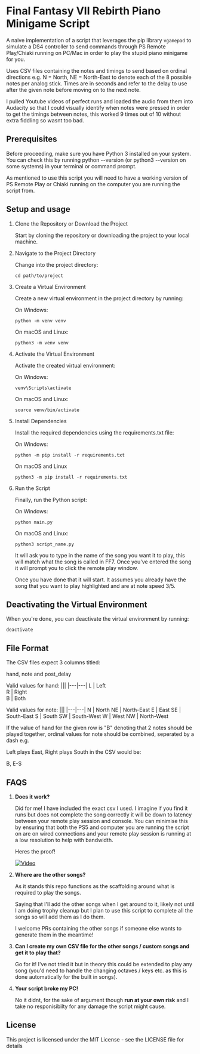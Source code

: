 # Final Fantasy VII Rebirth Piano Minigame Script

A naive implementation of a script that leverages the pip library `vgamepad` to simulate a DS4 controller to send commands through PS Remote Play/Chiaki running on PC/Mac in order to play the stupid piano minigame for you.

Uses CSV files containing the notes and timings to send based on ordinal directions e.g. N = North, NE = North-East to denote each of the 8 possible notes per analog stick. Times are in seconds and refer to the delay to use after the given note before moving on to the next note.

I pulled Youtube videos of perfect runs and loaded the audio from them into Audacity so that I could visually identify when notes were pressed in order to get the timings between notes, this worked 9 times out of 10 without extra fiddling so wasnt too bad.

## Prerequisites
Before proceeding, make sure you have Python 3 installed on your system. You can check this by running python --version (or python3 --version on some systems) in your terminal or command prompt.

As mentioned to use this script you will need to have a working version of PS Remote Play or Chiaki running on the computer you are running the script from.

## Setup and usage

1. Clone the Repository or Download the Project

    Start by cloning the repository or downloading the project to your local machine.

2. Navigate to the Project Directory

    Change into the project directory: 

    ```
    cd path/to/project
    ```

3. Create a Virtual Environment

    Create a new virtual environment in the project directory by running:

    On Windows:

    ```
    python -m venv venv
    ```

    On macOS and Linux: 

    ```
    python3 -m venv venv
    ```

4. Activate the Virtual Environment

    Activate the created virtual environment:

    On Windows:

    ```
    venv\Scripts\activate
    ```

    On macOS and Linux:

    ```
    source venv/bin/activate
    ```

5. Install Dependencies

    Install the required dependencies using the requirements.txt file:

    On Windows:

    ```
    python -m pip install -r requirements.txt
    ```

    On macOS and Linux

    ```
    python3 -m pip install -r requirements.txt
    ```

6. Run the Script

    Finally, run the Python script:

    On Windows:

    ```
    python main.py
    ```

    On macOS and Linux:

    ```
    python3 script_name.py
    ```

    It will ask you to type in the name of the song you want it to play, this will match what the song is called in FF7. Once you've entered the song it will prompt you to click the remote play window. 
    
    Once you have done that it will start. It assumes you already have the song that you want to play highlighted and are at note speed 3/5.

## Deactivating the Virtual Environment
When you're done, you can deactivate the virtual environment by running:

```
deactivate
```

## File Format

The CSV files expect 3 columns titled:

hand, note and post_delay

Valid values for hand:
|||
|---|---|
L | Left  
R | Right  
B | Both

Valid values for note:
|||
|---|---|
N | North
NE | North-East
E  | East
SE | South-East
S  | South
SW | South-West
W  | West
NW | North-West

If the value of hand for the given row is "B" denoting that 2 notes should be played together, ordinal values for note should be combined, seperated by a dash e.g.

Left plays East, Right plays South in the CSV would be:

B, E-S

## FAQS

1. __Does it work?__

    Did for me! I have included the exact csv I used. I imagine if you find it runs but does not complete the song correctly it will be down to latency between your remote play session and console. You can minimise this by ensuring that both the PS5 and computer you are running the script on are on wired connections and your remote play session is running at a low resolution to help with bandwidth.

    Heres the proof!

    [![Video](https://i.ytimg.com/vi/MHxFsa-_y4Q/maxresdefault.jpg)](https://www.youtube.com/watch?v=MHxFsa-_y4Q)


3. __Where are the other songs?__

    As it stands this repo functions as the scaffolding around what is required to play the songs.

    Saying that I'll add the other songs when I get around to it, likely not until I am doing trophy cleanup but I plan to use this script to complete all the songs so will add them as I do them.

    I welcome PRs containing the other songs if someone else wants to generate them in the meantime!

4. __Can I create my own CSV file for the other songs / custom songs and get it to play that?__

    Go for it! I've not tried it but in theory this could be extended to play any song (you'd need to handle the changing octaves / keys etc. as this is done automatically for the built in songs).

5. __Your script broke my PC!__

    No it didnt, for the sake of argument though __run at your own risk__ and I take no responisibilty for any damage the script might cause.

## License

This project is licensed under the MIT License - see the LICENSE file for details
